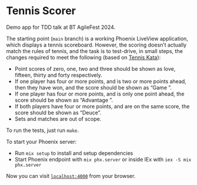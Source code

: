 # Tennis Scorer

Demo app for TDD talk at BT AgileFest 2024.

The starting point (`main` branch) is a working Phoenix LiveView application,
which displays a tennis scoreboard. However, the scoring doesn’t actually match
the rules of tennis, and the task is to test-drive, in small steps, the changes
required to meet the following (based on [Tennis
Kata](https://sammancoaching.org/kata_descriptions/tennis.html)):

  * Point scores of zero, one, two and three should be shown as love, fifteen,
    thirty and forty respectively.
  * If one player has four or more points, and is two or more points ahead,
    then they have won, and the score should be shown as “Game <player>”.
  * If one player has four or more points, and is only one point ahead, the
    score should be shown as “Advantage <player>”.
  * If both players have four or more points, and are on the same score, the
    score should be shown as “Deuce”.
  * Sets and matches are out of scope.

To run the tests, just run `make`.

To start your Phoenix server:

  * Run `mix setup` to install and setup dependencies
  * Start Phoenix endpoint with `mix phx.server` or inside IEx with `iex -S mix phx.server`

Now you can visit [`localhost:4000`](http://localhost:4000) from your browser.
